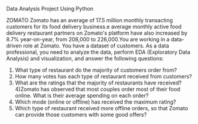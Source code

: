 Data Analysis Project Using Python

ZOMATO
Zomato has an average of 17.5 million monthly transacting customers for its food delivery business.e average monthly active food delivery restaurant partners on Zomato's platform have also increased by 8.7% year-on-year, from 208,000 to 226,000.You are working in a data-driven role at Zomato. You have a dataset of customers. As a data professional, you need to analyze the data, perform EDA (Exploratory Data Analysis) and visualization, and answer the following questions:

1) What type of restaurant do the majority of customers order from?
2) How many votes has each type of restaurant received from customers?
3) What are the ratings that the majority of restaurants have received?
4)Zomato has observed that most couples order most of their food online. What is their average spending on each order?
5) Which mode (online or offline) has received the maximum rating?
6) Which type of restaurant received more offline orders, so that Zomato can provide those customers with some good offers?

